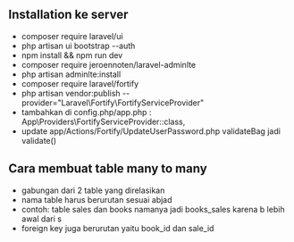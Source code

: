 ## Installation ke server
- composer require laravel/ui
- php artisan ui bootstrap --auth
- npm install && npm run dev
- composer require jeroennoten/laravel-adminlte
- php artisan adminlte:install
- composer require laravel/fortify
- php artisan vendor:publish --provider="Laravel\Fortify\FortifyServiceProvider"
- tambahkan di config.php/app.php :  App\Providers\FortifyServiceProvider::class,
- update app/Actions/Fortify/UpdateUserPassword.php validateBag jadi validate()
 
## Cara membuat table many to many
- gabungan dari 2 table yang direlasikan
- nama table harus berurutan sesuai abjad
- contoh: table sales dan books namanya jadi books_sales karena b lebih awal dari s
- foreign key juga berurutan yaitu book_id dan sale_id
  
